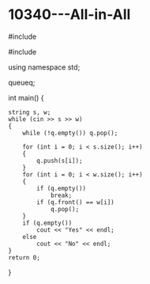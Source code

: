 # 10340---All-in-All

#include <iostream>

#include <queue>

using namespace std;

queue<char>q;

int main()
{

	string s, w;
	while (cin >> s >> w) 
	{
		while (!q.empty()) q.pop();

		for (int i = 0; i < s.size(); i++)
		{
			q.push(s[i]);
		}
		for (int i = 0; i < w.size(); i++)
		{
			if (q.empty())
				break;
			if (q.front() == w[i])
				q.pop();
		}
		if (q.empty())
			cout << "Yes" << endl;
		else
			cout << "No" << endl;
	}
	return 0;
}
